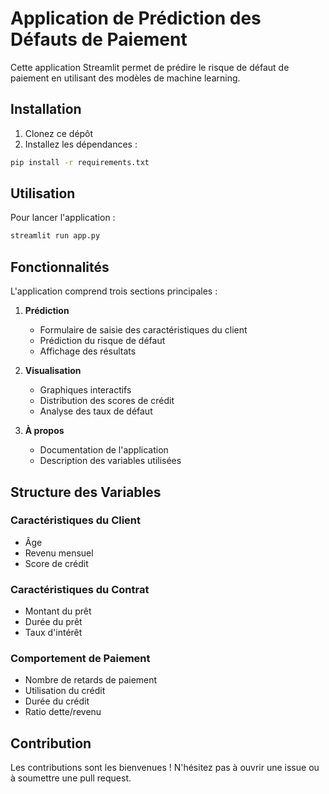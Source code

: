 # Application de Prédiction des Défauts de Paiement

Cette application Streamlit permet de prédire le risque de défaut de paiement en utilisant des modèles de machine learning.

## Installation

1. Clonez ce dépôt
2. Installez les dépendances :
```bash
pip install -r requirements.txt
```

## Utilisation

Pour lancer l'application :
```bash
streamlit run app.py
```

## Fonctionnalités

L'application comprend trois sections principales :

1. **Prédiction**
   - Formulaire de saisie des caractéristiques du client
   - Prédiction du risque de défaut
   - Affichage des résultats

2. **Visualisation**
   - Graphiques interactifs
   - Distribution des scores de crédit
   - Analyse des taux de défaut

3. **À propos**
   - Documentation de l'application
   - Description des variables utilisées

## Structure des Variables

### Caractéristiques du Client
- Âge
- Revenu mensuel
- Score de crédit

### Caractéristiques du Contrat
- Montant du prêt
- Durée du prêt
- Taux d'intérêt

### Comportement de Paiement
- Nombre de retards de paiement
- Utilisation du crédit
- Durée du crédit
- Ratio dette/revenu

## Contribution

Les contributions sont les bienvenues ! N'hésitez pas à ouvrir une issue ou à soumettre une pull request. 
